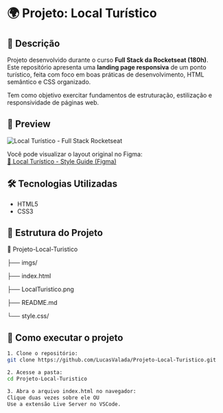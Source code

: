# 🌍 Projeto: Local Turístico

## 🚀 Descrição

Projeto desenvolvido durante o curso **Full Stack da Rocketseat (180h)**.  
Este repositório apresenta uma **landing page responsiva** de um ponto turístico, feita com foco em boas práticas de desenvolvimento, HTML semântico e CSS organizado.

Tem como objetivo exercitar fundamentos de estruturação, estilização e responsividade de páginas web.

## 📸 Preview

![Local Turístico - Full Stack Rocketseat](LocalTuristico.png)

Você pode visualizar o layout original no Figma:  
[🔗 Local Turístico - Style Guide (Figma)](https://www.figma.com/community/file/1384542229391733447/local-turistico)

## 🛠️ Tecnologias Utilizadas

- HTML5
- CSS3

## 📂 Estrutura do Projeto

📁 Projeto-Local-Turistico

├── imgs/

├── index.html

├── LocalTuristico.png

├── README.md

└── style.css/

## 🧪 Como executar o projeto
```bash
1. Clone o repositório:
git clone https://github.com/LucasValada/Projeto-Local-Turistico.git
```
```bash
2. Acesse a pasta:
cd Projeto-Local-Turistico
```
```bash
3. Abra o arquivo index.html no navegador:
Clique duas vezes sobre ele OU
Use a extensão Live Server no VSCode.
```

